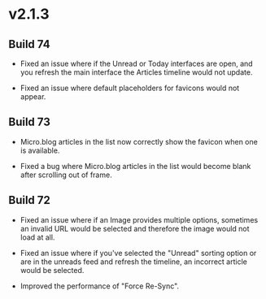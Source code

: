 # v2.1.3

## Build 74 

- Fixed an issue where if the Unread or Today interfaces are open, and you refresh the main interface the Articles timeline would not update. 

- Fixed an issue where default placeholders for favicons would not appear. 

## Build 73

- Micro.blog articles in the list now correctly show the favicon when one is available. 

- Fixed a bug where Micro.blog articles in the list would become blank after scrolling out of frame. 

## Build 72

- Fixed an issue where if an Image provides multiple options, sometimes an invalid URL would be selected and therefore the image would not load at all. 

- Fixed an issue where if you've selected the "Unread" sorting option or are in the unreads feed and refresh the timeline, an incorrect article would be selected. 

- Improved the performance of "Force Re-Sync".
